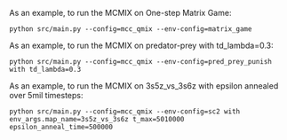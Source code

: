 As an example, to run the MCMIX on One-step Matrix Game:
```shell
python src/main.py --config=mcc_qmix --env-config=matrix_game
```
As an example, to run the MCMIX on predator-prey with td_lambda=0.3:
```shell
python src/main.py --config=mcc_qmix --env-config=pred_prey_punish with td_lambda=0.3
```

As an example, to run the MCMIX on 3s5z_vs_3s6z with epsilon annealed over 5mil timesteps:
```shell
python src/main.py --config=mcc_qmix --env-config=sc2 with env_args.map_name=3s5z_vs_3s6z t_max=5010000 epsilon_anneal_time=500000
```
